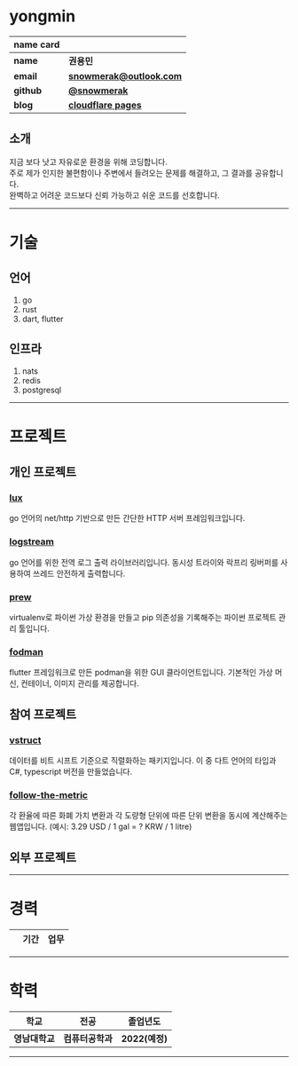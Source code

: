 # yongmin

| **name card** ||
|---|---|
| **name** | **권용민** |
| **email** | **snowmerak@outlook.com** |
| **github** | [**@snowmerak**](https://github.com/snowmerak) |
| **blog** | [**cloudflare pages**](https://snowmerak.pages.dev) |

## 소개

지금 보다 낫고 자유로운 환경을 위해 코딩합니다.  
주로 제가 인지한 불편함이나 주변에서 들려오는 문제를 해결하고, 그 결과를 공유합니다.  
완벽하고 어려운 코드보다 신뢰 가능하고 쉬운 코드를 선호합니다.

---

# 기술

## 언어

1. go
2. rust
3. dart, flutter

## 인프라

1. nats
2. redis
3. postgresql

---

# 프로젝트

## 개인 프로젝트

### [lux](https://github.com/diy-cloud/lux)

go 언어의 net/http 기반으로 만든 간단한 HTTP 서버 프레임워크입니다.

### [logstream](https://github.com/diy-cloud/logstream)

go 언어를 위한 전역 로그 출력 라이브러리입니다. 동시성 트라이와 락프리 링버퍼를 사용하여 쓰레드 안전하게 출력합니다.

### [prew](https://github.com/snowmerak/prew)

virtualenv로 파이썬 가상 환경을 만들고 pip 의존성을 기록해주는 파이썬 프로젝트 관리 툴입니다.

### [fodman](https://github.com/snowmerak/fodman)

flutter 프레임워크로 만든 podman을 위한 GUI 클라이언트입니다. 기본적인 가상 머신, 컨테이너, 이미지 관리를 제공합니다.

## 참여 프로젝트

### [vstruct](https://github.com/lemon-mint/vstruct)

데이터를 비트 시프트 기준으로 직렬화하는 패키지입니다. 이 중 다트 언어의 타입과 C#, typescript 버전을 만들었습니다.

### [follow-the-metric](https://github.com/codingpot/follow-the-metric)

각 환율에 따른 화폐 가치 변환과 각 도량형 단위에 따른 단위 변환을 동시에 계산해주는 웹앱입니다. (예시: 3.29 USD / 1 gal = ? KRW / 1 litre)

## 외부 프로젝트

---

# 경력

||기간|업무|
|---|---|---|

---

# 학력

| **학교** | **전공** | **졸업년도** |
|---|---|---|
| **영남대학교** | **컴퓨터공학과** | **2022(예정)** |

---
